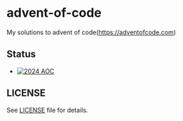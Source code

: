 # advent-of-code


My solutions to advent of code(<https://adventofcode.com>)

## Status

- [![2024 AOC](https://github.com/cpmachado/advent-of-code/actions/workflows/2024.yaml/badge.svg)](https://github.com/cpmachado/advent-of-code/actions/workflows/2024.yaml)

## LICENSE

See [LICENSE](LICENSE) file for details.
